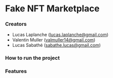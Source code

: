 # Fake NFT Marketplace

### Creators
- Lucas Laplanche (lucas.laplanche@gmail.com)
- Valentin Muller (valmuller14@gmail.com)
- Lucas Sabathé (sabathe.lucas@gmail.com)

### How to run the project


### Features